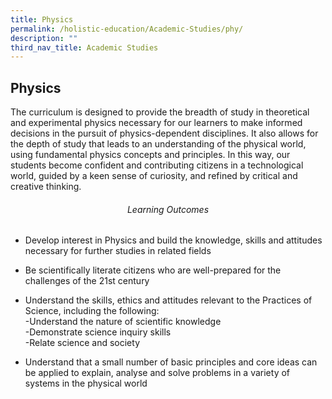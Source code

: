```yaml
---
title: Physics
permalink: /holistic-education/Academic-Studies/phy/
description: ""
third_nav_title: Academic Studies
---
```

## Physics

The curriculum is designed to provide the breadth of study in theoretical and experimental physics necessary for our learners to make informed decisions in the pursuit of physics-dependent disciplines. It also allows for the depth of study that leads to an understanding of the physical world, using fundamental physics concepts and principles. In this way, our students become confident and contributing citizens in a technological world, guided by a keen sense of curiosity, and refined by critical and creative thinking.

###### <center>Learning Outcomes</center>

*   Develop interest in Physics and build the knowledge, skills and attitudes necessary for further studies in related fields 
*   Be scientifically literate citizens who are well-prepared for the challenges of the 21st century 
*   Understand the skills, ethics and attitudes relevant to the Practices of Science, including the following: <br>-Understand the nature of scientific knowledge <br>-Demonstrate science inquiry skills <br>-Relate science and society 

*   Understand that a small number of basic principles and core ideas can be applied to explain, analyse and solve problems in a variety of systems in the physical world